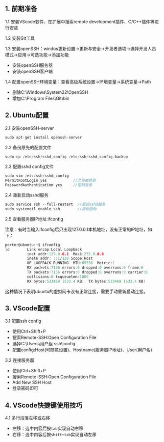 ## 1. 前期准备

1.1 安装VScode软件，在扩展中搜索remote development插件、C/C++插件等进行安装

1.2 安装Git工具

1.3 安装openSSH：windos更新设置->更新与安全->开发者选项->选择开发人员模式->应用->可选功能->添加功能
- 安装openSSH服务器
- 安装openSSH客户端

1.4 配置openSSH环境变量：查看高级系统设置->环境变量->系统变量->Path
- 删除C:\Windows\System32\OpenSSH
- 增加C:\Program Files\Git\bin

## 2. Ubuntu配置

2.1 安装openSSH-server

```c
sudo apt-get install openssh-server
```

2.2 备份原先的配置文件

```c
sudo cp /etc/ssh/sshd_config /etc/ssh/sshd_config.backup
```

2.3 配置sshd config文件

```c
sudo vim /etc/ssh/sshd_config  
PermitRootLogin yes            //允许被登录
PasswordAuthentication yes     //密码登录
```

2.4 重新启动sshd服务

```c
sudo service ssh --full-restart  //重启sshd服务
sudo systemctl enable ssh        //自动启动
```

2.5 查看服务器IP地址:ifconfig

注意：有时当输入ifconfig后只出现127.0.0.1本机地址，没有正常的IP地址，如下：

```c
porter@ubuntu:~$ ifconfig
lo        Link encap:Local Loopback  
          inet addr:127.0.0.1  Mask:255.0.0.0
          inet6 addr: ::1/128 Scope:Host
          UP LOOPBACK RUNNING  MTU:65536  Metric:1
          RX packets:7156 errors:0 dropped:0 overruns:0 frame:0
          TX packets:7156 errors:0 dropped:0 overruns:0 carrier:0
          collisions:0 txqueuelen:1000 
          RX bytes:533469 (533.4 KB)  TX bytes:533469 (533.4 KB)
```

这种情况下表明ubuntu的虚拟网卡没有正常连接，需要手动重新启动连接。

## 3. VScode配置

3.1 配置ssh config
- 使用Ctrl+Shift+P
- 搜索Remote-SSH:Open Configuration File
- 选择C:\Users\用户组\.ssh\config
- 配置config:Host(可随意设置)、Hostname(服务器IP地址)、User(用户名)

3.2 连接服务器
- 使用Ctrl+Shift+P
- 搜索Remote-SSH:Open Configuration File
- Add New SSH Host
- 登录密码即可

## 4. VScode快捷键使用技巧

4.1 多行段落左移或右移
- 左移：选中内容后按`tab`实现自动右移
- 右移：选中内容后按`shift+tab`实现自动左移